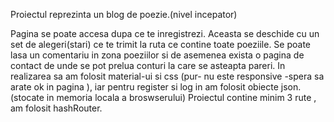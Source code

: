 Proiectul reprezinta un blog de poezie.(nivel incepator)

Pagina se poate accesa dupa ce te inregistrezi.
Aceasta se deschide cu un set de alegeri(stari) ce te trimit la ruta ce contine toate poeziile.
Se poate lasa un comentariu in zona poeziilor si de asemenea exista o pagina de contact de unde se pot prelua conturi la care se asteapta pareri.
In realizarea sa am folosit material-ui si css (pur- nu este responsive -spera sa arate ok in pagina ), iar pentru register si log in am folosit obiecte json.(stocate in memoria locala a broswserului)
Proiectul contine minim 3 rute , am folosit hashRouter.
